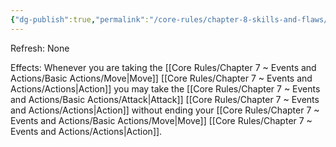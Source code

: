 ```yaml
---
{"dg-publish":true,"permalink":"/core-rules/chapter-8-skills-and-flaws/skill-list/agility/rank-2/mobile-strike/"}
---
```


Refresh: None

Effects:
Whenever you are taking the [[Core Rules/Chapter 7 ~ Events and Actions/Basic Actions/Move\|Move]] [[Core Rules/Chapter 7 ~ Events and Actions/Actions\|Action]] you may take the [[Core Rules/Chapter 7 ~ Events and Actions/Basic Actions/Attack\|Attack]] [[Core Rules/Chapter 7 ~ Events and Actions/Actions\|Action]] without ending your [[Core Rules/Chapter 7 ~ Events and Actions/Basic Actions/Move\|Move]] [[Core Rules/Chapter 7 ~ Events and Actions/Actions\|Action]].